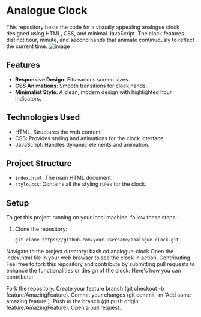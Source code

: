  # Analogue Clock

This repository hosts the code for a visually appealing analogue clock designed using HTML, CSS, and minimal JavaScript. The clock features distinct hour, minute, and second hands that animate continuously to reflect the current time.
![image](https://github.com/user-attachments/assets/a2d10094-dfda-46e8-bdc3-5611f91bddfe)


## Features

- **Responsive Design**: Fits various screen sizes.
- **CSS Animations**: Smooth transitions for clock hands.
- **Minimalist Style**: A clean, modern design with highlighted hour indicators.

## Technologies Used

- HTML: Structures the web content.
- CSS: Provides styling and animations for the clock interface.
- JavaScript: Handles dynamic elements and animation.

## Project Structure

- `index.html`: The main HTML document.
- `style.css`: Contains all the styling rules for the clock.

## Setup

To get this project running on your local machine, follow these steps:

1. Clone the repository:
   ```bash
   git clone https://github.com/your-username/analogue-clock.git
Navigate to the project directory:
bash
cd analogue-clock
Open the index.html file in your web browser to see the clock in action.
Contributing
Feel free to fork this repository and contribute by submitting pull requests to enhance the functionalities or design of the clock. Here's how you can contribute:

Fork the repository.
Create your feature branch (git checkout -b feature/AmazingFeature).
Commit your changes (git commit -m 'Add some amazing feature').
Push to the branch (git push origin feature/AmazingFeature).
Open a pull request.

